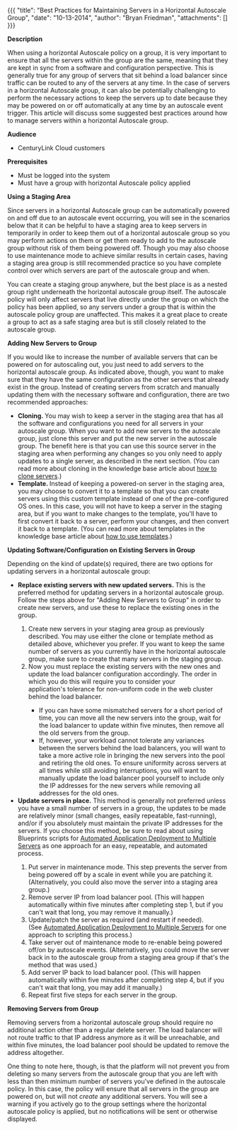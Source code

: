 {{{
  "title": "Best Practices for Maintaining Servers in a Horizontal Autoscale Group",
  "date": "10-13-2014",
  "author": "Bryan Friedman",
  "attachments": []
}}}

<p><strong>Description</strong></p>
<p>When using a horizontal Autoscale policy on a group,&nbsp;it is very important to ensure that all the servers within the group are the same, meaning that they are kept in sync from a software and configuration perspective. This is generally true for any
  group of servers that sit behind a load balancer since traffic can be routed to any of the servers at any time. In the case of servers in a horizontal Autoscale group, it can also be potentially challenging to perform the necessary actions to keep the
  servers up to date because they may be powered on or off automatically at any time by an autoscale event trigger.&nbsp;This article will discuss some suggested best practices around how to manage servers within a horizontal Autoscale group.</p>
<p><strong>Audience</strong></p>
<ul>
  <li>CenturyLink Cloud customers</li>
</ul>
<p><strong>Prerequisites</strong></p>
<ul>
  <li>Must be logged into the system</li>
  <li>Must have a group with horizontal Autoscale policy applied</li>
</ul>
<p><strong>Using a Staging Area</strong></p>
<p>Since servers in a horizontal Autoscale group can be automatically powered on and off due to an autoscale event occurring, you will see in the scenarios below that it can be helpful to have a staging area to keep servers in temporarily in order to keep
  them out of a horizontal autoscale group so you may perform actions on them or get them ready to add to the autoscale group without risk of them being powered off. Though you may also choose to use maintenance mode to achieve similar results in certain
  cases, having a staging area group is still recommended practice so you have complete control over which servers are part of the autoscale group and when.</p>
<p>You can create a staging group anywhere, but the best place is as a nested group right underneath the horizontal autoscale group itself. The autoscale policy will only affect servers that live directly under the group on which the policy has been applied,
  so any servers under a group that is within the autoscale policy group are unaffected. This makes it a great place to create a group to act as a safe staging area but is still closely related to the autoscale group.</p>
<p><strong>Adding New Servers to Group</strong></p>
<p>If you would like to increase the number of available servers that can be powered on for autoscaling out, you just need to add servers to the horizontal autoscale group. As indicated above, though, you want to make sure that they have the same configuration
  as the other servers that already exist in the group. Instead of creating servers from scratch and manually updating them with the necessary software and configuration, there are two recommended approaches:</p>
<ul>
  <li><strong>Cloning.&nbsp;</strong>You may wish to keep a server in the staging area that has all the software and configurations you need for all servers in your autoscale group. When you want to add new servers to the autoscale group, just clone this
    server and put the new server in the autoscale group. The benefit here is that you can use this source server in the staging area when performing any changes so you only need to apply updates to a single server, as described in the next section.&nbsp;(You
    can read more about cloning in the knowledge base article about <a href="https://t3n.zendesk.com/entries/22775929-How-To-Clone-a-Virtual-Machine-OS-Instance" target="_blank">how to clone servers</a>.)</li>
  <li><strong>Template.&nbsp;</strong>Instead of keeping a powered-on server in the staging area, you may choose to convert it to a template so that you can create servers using this custom template instead of one of the pre-configured OS ones. In this case,
    you will not have to keep a server in the staging area, but if you want to make changes to the template, you'll have to first convert it back to a server, perform your changes, and then convert it back to a template.&nbsp;(You can read more about
    templates in the knowledge base article about <a href="https://t3n.zendesk.com/entries/22353625-How-To-Create-Customer-Specific-OS-Templates" target="_blank">how to use templates</a>.)</li>
</ul>
<p><strong>Updating Software/Configuration on Existing Servers in Group</strong></p>
<p>Depending on the kind of update(s) required, there are two options for updating servers in a horizontal autoscale group:</p>
<ul>
  <li><strong>Replace existing servers with new updated servers.&nbsp;</strong>This is the preferred method for updating servers in a horizontal autoscale group. Follow the steps above for "Adding New Servers to Group" in order to create new servers, and
    use these to replace the existing ones in the group.</li>
  <ol>
    <li>Create new servers in your staging area group as previously described. You may use either the clone or template method as detailed above, whichever you prefer. If you want to keep the same number of servers as you currently have in the horizontal
      autoscale group, make sure to create that many servers in the staging group.</li>
    <li>Now you must replace the existing servers with the new ones and update the load balancer configuration accordingly. The order in which you do this will require you to consider your application's&nbsp;tolerance for non-uniform code in the web cluster
      behind the load balancer.</li>
    <ul>
      <li>If you can have some mismatched servers for a short period of time, you can move all the new servers into the group, wait for the load balancer to update within five minutes, then remove all the old servers from the group.</li>
      <li>If, however,&nbsp;your workload cannot tolerate any variances between the servers behind the load balancers, you will want to take a more active role in bringing the new servers into the pool and retiring the old ones. To ensure uniformity across
        servers at all times while still avoiding interruptions, you will want to manually update the load balancer pool yourself to include only the IP addresses for the new servers while removing all addresses for the old ones.</li>
    </ul>
  </ol>
  <li><strong>Update servers in place.</strong>&nbsp;This method is generally not preferred unless you have a small number of servers in a group, the updates to be made are relatively minor (small changes, easily repeatable, fast-running), and/or if you absolutely
    must maintain the private IP addresses for the servers. If you choose this method, be sure to read about using Blueprints scripts for <a href="https://t3n.zendesk.com/entries/51704354-Automated-Application-Deployment-to-Multiple-Servers" target="_blank">Automated Application Deployment to Multiple Servers</a>    as one approach for an easy, repeatable, and automated process.</li>
</ul>
<ol>
  <ol>
    <li>Put server in maintenance mode. This step prevents the server from being powered off by a scale in event while you are patching it. (Alternatively, you could also move the server into a staging area group.)&nbsp;</li>
    <li>Remove server IP from load balancer pool. (This will happen automatically within five minutes after completing step 1, but if you can't wait that long, you may remove it manually.)</li>
    <li>Update/patch the server as required (and restart if needed). (See&nbsp;<a href="https://t3n.zendesk.com/entries/51704354-Automated-Application-Deployment-to-Multiple-Servers" target="_blank">Automated Application Deployment to Multiple Servers</a>&nbsp;for
      one approach to scripting this process.)</li>
    <li>Take server out of maintenance mode to re-enable being powered off/on by autoscale events. (Alternatively, you could move the server back in to the autoscale group from a staging area group if that's the method that was used.)</li>
    <li>Add server IP back to load balancer pool. (This will happen automatically within five minutes after completing step 4, but if you can't wait that long, you may add it manually.)</li>
    <li>Repeat first five steps for each server in the group.&nbsp;</li>
  </ol>
</ol>
<p><strong>Removing Servers from Group</strong></p>
<p>Removing servers from a horizontal autoscale group should require no additional action other than a regular delete server. The load balancer will not route traffic to that IP address anymore as it will be unreachable, and within five minutes, the load
  balancer pool should be updated to remove the address altogether.</p>
<p>One thing to note here, though, is that the platform will not prevent you from deleting so many servers from the autoscale group that you are left with less than then minimum number of servers you've defined in the autoscale policy. In this case, the
  policy will ensure that all servers in the group are powered on, but will not <em>create</em>&nbsp;any additional servers. You will see a warning if you actively go to the group settings where the horizontal autoscale policy is applied, but no notifications
  will be sent or otherwise displayed.</p>
